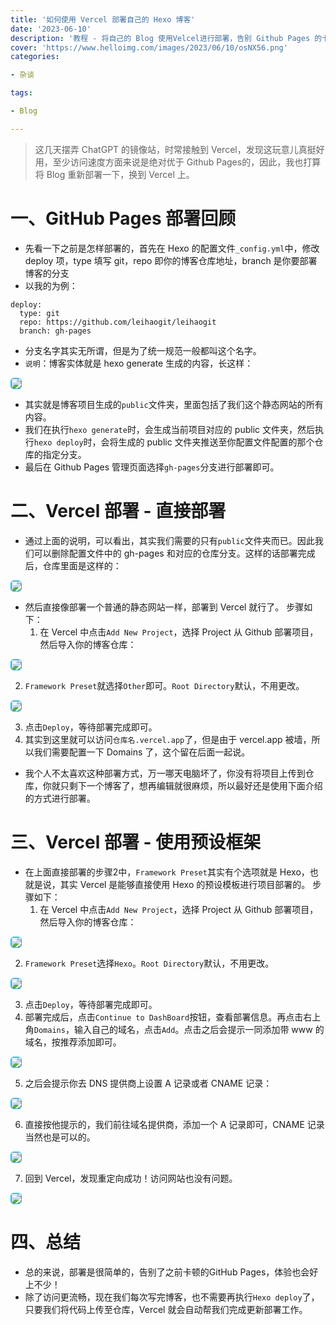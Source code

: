```yaml
---
title: '如何使用 Vercel 部署自己的 Hexo 博客'
date: '2023-06-10'
description: '教程 - 将自己的 Blog 使用Velcel进行部署，告别 Github Pages 的卡顿'
cover: 'https://www.helloimg.com/images/2023/06/10/osNX56.png'
categories:

- 杂谈

tags:

- Blog

---
```


> 这几天摆弄 ChatGPT 的镜像站，时常接触到 Vercel，发现这玩意儿真挺好用，至少访问速度方面来说是绝对优于 Github Pages的，因此，我也打算将 Blog 重新部署一下，换到 Vercel 上。

# 一、GitHub Pages 部署回顾

- 先看一下之前是怎样部署的，首先在 Hexo 的配置文件`_config.yml`中，修改 deploy 项，type 填写 git，repo 即你的博客仓库地址，branch 是你要部署博客的分支
- 以我的为例：
```text
deploy:
  type: git
  repo: https://github.com/leihaogit/leihaogit
  branch: gh-pages
```
- 分支名字其实无所谓，但是为了统一规范一般都叫这个名字。
- `说明`：博客实体就是 hexo generate 生成的内容，长这样：

<img src="https://www.helloimg.com/images/2023/06/10/osNAih.jpg" style="border: 0.1px solid #00BFFF; border-radius: 5px;">

- 其实就是博客项目生成的`public`文件夹，里面包括了我们这个静态网站的所有内容。
- 我们在执行`hexo generate`时，会生成当前项目对应的 public 文件夹，然后执行`hexo deploy`时，会将生成的 public 文件夹推送至你配置文件配置的那个仓库的指定分支。
- 最后在 Github Pages 管理页面选择`gh-pages`分支进行部署即可。

# 二、Vercel 部署 - 直接部署

- 通过上面的说明，可以看出，其实我们需要的只有`public`文件夹而已。因此我们可以删除配置文件中的 gh-pages 和对应的仓库分支。这样的话部署完成后，仓库里面是这样的：

<img src="https://www.helloimg.com/images/2023/06/10/osNMeK.png" style="border: 0.1px solid #00BFFF; border-radius: 5px;">

- 然后直接像部署一个普通的静态网站一样，部署到 Vercel 就行了。
步骤如下：
  1. 在 Vercel 中点击`Add New Project`，选择 Project 从 Github 部署项目，然后导入你的博客仓库：

<img src="https://www.helloimg.com/images/2023/06/10/osNvBQ.png" style="border: 0.1px solid #00BFFF; border-radius: 5px;">

  2. `Framework Preset`就选择`Other`即可。`Root Directory`默认，不用更改。

<img src="https://www.helloimg.com/images/2023/06/10/osNNfv.png" style="border: 0.1px solid #00BFFF; border-radius: 5px;">

  3. 点击`Deploy`，等待部署完成即可。
  4. 其实到这里就可以访问`仓库名.vercel.app`了，但是由于 vercel.app 被墙，所以我们需要配置一下 Domains 了，这个留在后面一起说。
- 我个人不太喜欢这种部署方式，万一哪天电脑坏了，你没有将项目上传到仓库，你就只剩下一个博客了，想再编辑就很麻烦，所以最好还是使用下面介绍的方式进行部署。

# 三、Vercel 部署 - 使用预设框架

- 在上面直接部署的步骤2中，`Framework Preset`其实有个选项就是 Hexo，也就是说，其实 Vercel 是能够直接使用 Hexo 的预设模板进行项目部署的。
步骤如下：
  1. 在 Vercel 中点击`Add New Project`，选择 Project 从 Github 部署项目，然后导入你的博客仓库：

<img src="https://www.helloimg.com/images/2023/06/10/osNvBQ.png" style="border: 0.1px solid #00BFFF; border-radius: 5px;">

  2. `Framework Preset`选择`Hexo`。`Root Directory`默认，不用更改。

<img src="https://www.helloimg.com/images/2023/06/10/osNyHm.png" style="border: 0.1px solid #00BFFF; border-radius: 5px;">

  3. 点击`Deploy`，等待部署完成即可。
  4. 部署完成后，点击`Continue to DashBoard`按钮，查看部署信息。再点击右上角`Domains`，输入自己的域名，点击`Add`。点击之后会提示一同添加带 www 的域名，按推荐添加即可。

<img src="https://www.helloimg.com/images/2023/06/10/osQagb.png" style="border: 0.1px solid #00BFFF; border-radius: 5px;">

  5. 之后会提示你去 DNS 提供商上设置 A 记录或者 CNAME 记录：

<img src="https://www.helloimg.com/images/2023/06/10/osQwIm.png" style="border: 0.1px solid #00BFFF; border-radius: 5px;">

  6. 直接按他提示的，我们前往域名提供商，添加一个 A 记录即可，CNAME 记录当然也是可以的。

<img src="https://www.helloimg.com/images/2023/06/10/osQQAc.png" style="border: 0.1px solid #00BFFF; border-radius: 5px;">

  7. 回到 Vercel，发现重定向成功！访问网站也没有问题。

<img src="https://www.helloimg.com/images/2023/06/10/osQpNq.png" style="border: 0.1px solid #00BFFF; border-radius: 5px;">

# 四、总结

- 总的来说，部署是很简单的，告别了之前卡顿的GitHub Pages，体验也会好上不少！
- 除了访问更流畅，现在我们每次写完博客，也不需要再执行`Hexo deploy`了，只要我们将代码上传至仓库，Vercel 就会自动帮我们完成更新部署工作。